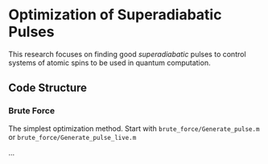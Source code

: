 # Optimization of Superadiabatic Pulses

This research focuses on finding good _superadiabatic_ pulses to control
systems of atomic spins to be used in quantum computation.

## Code Structure

### Brute Force

The simplest optimization method. Start with `brute_force/Generate_pulse.m`
or `brute_force/Generate_pulse_live.m`



...
